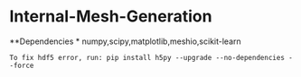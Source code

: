 # Internal-Mesh-Generation
 
**Dependencies
	* numpy,scipy,matplotlib,meshio,scikit-learn	
	
	To fix hdf5 error, run: pip install h5py --upgrade --no-dependencies --force
